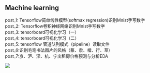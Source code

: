 ## Machine learning
post_1: Tensorflow简单线性模型(softmax regression)识别Mnist手写数字<br/>
post_2: Tensorflow卷积神经网络识别Mnist手写数字<br/>
post_3: tensorboard可视化学习（一）<br/>
post_4: tensorboard可视化学习（二）<br/>
post_5: tensorflow 管道队列模式（pipeline）读取文件<br/>
post_6:识别毛笔书法图片的风格（篆、隶、楷、行、草）<br/>
post_7:京、沪、深、杭、宁出租房价格预测与分析EDA<br/>


![](http://wx2.sinaimg.cn/mw690/893019c2gy1fki7cs39nij210c15ytcl.jpg)
